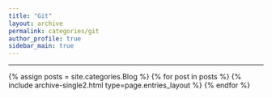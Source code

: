 ```yaml
---
title: "Git"
layout: archive
permalink: categories/git
author_profile: true
sidebar_main: true
---
```


***

{% assign posts = site.categories.Blog %}
{% for post in posts %} {% include archive-single2.html type=page.entries_layout %} {% endfor %}